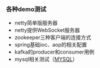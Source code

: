 ### 各种demo测试
- netty简单版服务器
- netty提供WebSocket服务器
- zookeeper三种客户端的连接方式
- spring基础ioc、aop的相关配置
- kafka的producer和consumer用例
- mysql相关测试（[MYSQL](./mybatis-demo/Mybatis.md)）